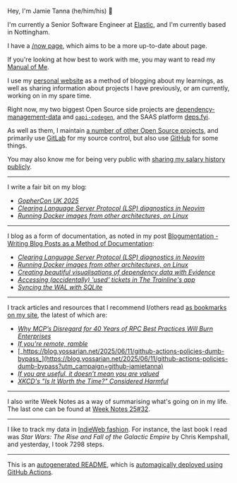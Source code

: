 Hey, I'm Jamie
Tanna (he/him/his) 👋

I'm currently a Senior Software Engineer at [Elastic](https://elastic.co/), and I'm currently based in Nottingham.

I have a [/now page](https://www.jvt.me/now/?utm_campaign=github-jamietanna), which aims to be a more up-to-date about page.

If you're looking at how best to work with me, you may want to read my [Manual of Me](https://manual.jvt.me/?utm_campaign=github-jamietanna).

I use my [personal website](https://www.jvt.me/?utm_campaign=github-jamietanna) as a method of blogging about my learnings, as well as sharing information about projects I have previously, or am currently, working on in my spare time.

Right now, my two biggest Open Source side projects are [dependency-management-data](https://dmd.tanna.dev) and [`oapi-codegen`](https://github.com/deepmap/oapi-codegen/), and the SAAS platform [deps.fyi](https://deps.fyi).

As well as them, I maintain [a number of other Open Source projects](https://www.jvt.me/open-source/?utm_campaign=github-jamietanna), and primarily use [GitLab](https://gitlab.com/jamietanna) for my source control, but also use [GitHub](https://github.com/jamietanna) for some things.

You may also know me for being very public with [sharing my salary history publicly](https://www.jvt.me/salary/?utm_campaign=github-jamietanna).

---

I write a fair bit on my blog:


- [_GopherCon UK 2025_](https://www.jvt.me/posts/2025/08/15/gophercon-uk-2025/?utm_campaign=github-jamietanna)
- [_Clearing Language Server Protocol (LSP) diagnostics in Neovim_](https://www.jvt.me/posts/2025/08/15/nvim-lsp-clear/?utm_campaign=github-jamietanna)
- [_Running Docker images from other architectures, on Linux_](https://www.jvt.me/posts/2025/08/12/docker-run-qemu/?utm_campaign=github-jamietanna)

---

I blog as a form of documentation, as noted in my post [Blogumentation - Writing Blog Posts as a Method of Documentation](https://www.jvt.me/posts/2017/06/25/blogumentation/?utm_campaign=github-jamietanna):


- [_Clearing Language Server Protocol (LSP) diagnostics in Neovim_](https://www.jvt.me/posts/2025/08/15/nvim-lsp-clear/?utm_campaign=github-jamietanna)
- [_Running Docker images from other architectures, on Linux_](https://www.jvt.me/posts/2025/08/12/docker-run-qemu/?utm_campaign=github-jamietanna)
- [_Creating beautiful visualisations of dependency data with Evidence_](https://www.jvt.me/posts/2025/07/31/dmd-evidence/?utm_campaign=github-jamietanna)
- [_Accessing (accidentally) 'used' tickets in The Trainline's app_](https://www.jvt.me/posts/2025/07/31/trainline-archived/?utm_campaign=github-jamietanna)
- [_Syncing the WAL with SQLite_](https://www.jvt.me/posts/2025/07/29/sqlite-wal-sync/?utm_campaign=github-jamietanna)

---

I track articles and resources that I recommend I/others read [as bookmarks on my site](https://www.jvt.me/kind/bookmarks/?utm_campaign=github-jamietanna), the latest of which are:


- [_Why MCP’s Disregard for 40 Years of RPC Best Practices Will Burn Enterprises_](https://julsimon.medium.com/why-mcps-disregard-for-40-years-of-rpc-best-practices-will-burn-enterprises-8ef85ce5bc9b?utm_campaign=github-jamietanna)
- [_If you're remote, ramble_](https://stephango.com/ramblings?utm_campaign=github-jamietanna)
- [_https://blog.yossarian.net/2025/06/11/github-actions-policies-dumb-bypass_](https://blog.yossarian.net/2025/06/11/github-actions-policies-dumb-bypass?utm_campaign=github-jamietanna)
- [_If you are useful, it doesn’t mean you are valued_](https://betterthanrandom.substack.com/p/if-you-are-useful-it-doesnt-mean?utm_campaign=github-jamietanna)
- [_XKCD's "Is It Worth the Time?" Considered Harmful_](https://will-keleher.com/posts/its-not-worth-the-time-yet.html?utm_campaign=github-jamietanna)

---

I also write Week Notes as a way of summarising what's going on in my life. The last one can be found at [Week Notes 25#32](https://www.jvt.me/week-notes/2025/32/?utm_campaign=github-jamietanna).

---

I like to track my data in [IndieWeb fashion](https://indieweb.org/why). For instance, the last book I read was _Star Wars: The Rise and Fall of the Galactic Empire_ by Chris Kempshall, and yesterday, I took 7298 steps.

---
This is an [autogenerated README](https://www.jvt.me/posts/2022/01/12/autogenerated-profile-readme/?utm_campaign=github-jamietanna), which is [automagically deployed using GitHub Actions](https://github.com/jamietanna/jamietanna/blob/main/.github/workflows/rebuild.yml).
